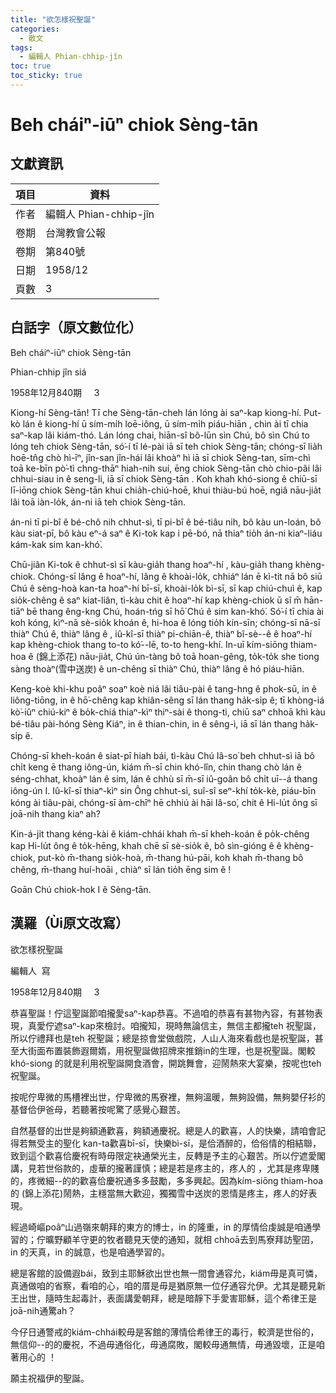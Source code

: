 ```yaml
---
title: "欲怎樣祝聖誕"
categories:
  - 散文
tags:
  - 編輯人 Phian-chhip-jîn
toc: true
toc_sticky: true
---
```


# Beh cháiⁿ-iūⁿ chiok Sèng-tān

## 文獻資訊

| 項目 | 資料 |
|---|---|
| 作者 | 編輯人 Phian-chhip-jîn |
| 卷期 | 台灣教會公報 |
| 卷期 | 第840號 |
| 日期 | 1958/12 |
| 頁數 | 3 |

## 白話字（原文數位化）

Beh cháiⁿ-iūⁿ chiok Sèng-tān

Phian-chhip jîn siá

1958年12月840期     3

Kiong-hí Sèng-tān! Tī che Sèng-tān-cheh lán lóng ài saⁿ-kap kiong-hí. Put-kò lán ê kiong-hí ū sím-mi̍h loē-iông, ū sím-mi̍h piáu-hiān , chin ài tī chia saⁿ-kap lâi kiám-thó. Lán lóng chai, hiān-sî bô-lūn sìn Chú, bô sìn Chú to lóng teh chiok Sèng-tān, só͘-í tī lé-pài iā sī teh chiok Sèng-tān; chóng-sī lia̍h hoē-tn̂g chò hì-īⁿ, jîn-san jîn-hái lâi khoàⁿ hì iā sī chiok Sèng-tan, sīm-chì toā ke-bīn pò͘-tì chng-thāⁿ hiah-nih suí, ēng chiok Sèng-tān chò chio-pâi lâi chhui-siau in ê seng-li, iā sī chiok Sèng-tān . Koh khah khó-siong ê chiū-sī lī-iōng chiok Sèng-tān khui chia̍h-chiú-hoē, khui thiàu-bú hoē, ngiâ nāu-jia̍t lâi toā iàn-lo̍k, án-ni iā teh chiok Sèng-tān.

án-ni tī pi-bî ê bé-chô nih chhut-sì, tī pi-bî ê bé-tiâu nih, bô kàu un-loán, bô kàu siat-pī, bô kàu eⁿ-á saⁿ ê Ki-tok kap i pē-bó, nā thiaⁿ tio̍h án-ni kiaⁿ-liáu kám-kak sim kan-khó͘.

Chū-jiân Ki-tok ê chhut-sì sī kàu-gia̍h thang hoaⁿ-hí , kàu-gia̍h thang khèng-chiok. Chóng-sī lâng ê hoaⁿ-hí, lâng ê khoài-lo̍k, chhiáⁿ lán ē kì-tit nā bô siū Chú ê sèng-hoà kan-ta hoaⁿ-hí bī-sī, khoài-lo̍k bì-sī, sī kap chiú-chuì ê, kap sio̍k-chêng ê saⁿ kiat-liân, tì-kàu chit ê hoaⁿ-hí kap khèng-chiok ū sî m̄ hān-tiāⁿ bē thang êng-kng Chú, hoán-tńg sī hō͘ Chú ê sim kan-khó͘. Só͘-í tī chia ài koh kóng, kìⁿ-nā sè-sio̍k khoán ê, hi-hoa ê lóng tio̍h kín-sīn; chóng-sī nā-sī thiàⁿ Chú ê, thiàⁿ lâng ê , iû-kî-sī thiàⁿ pi-chiān-ê, thiàⁿ bî-sè--ê ê hoaⁿ-hí kap khèng-chiok thang to-to kó͘--lē, to-to heng-khí. In-uī kím-siōng thiam-hoa ê (錦上添花) nāu-jia̍t, Chú ún-tàng bô toā hoan-gêng, to̍k-to̍k she tiong sàng thoàⁿ(雪中送炭) ê un-chêng sī thiàⁿ Chú, thiàⁿ lâng ê hó piáu-hiān.

Keng-koè khi-khu poâⁿ soaⁿ koè niá lâi tiâu-pài ê tang-hng ê phok-sū, in ê liông-tiōng, in ê hō͘-chêng kap khiân-sêng sī lán thang ha̍k-si̍p ê; tī khòng-iá kò͘-iûⁿ chiú-kiⁿ ê bo̍k-chiá thiaⁿ-kìⁿ thiⁿ-sài ê thong-ti, chiū saⁿ chhoā khì kàu bé-tiâu pài-hóng Sèng Kiáⁿ, in ê thian-chin, in ê sêng-ì, iā sī lán thang ha̍k-si̍p ê.

Chóng-sī kheh-koán ê siat-pī hiah bái, tì-kàu Chú Iâ-so͘ beh chhut-sì iā bô chi̍t keng ē thang iông-ún, kiám m̄-sī chin khó-lîn, chin thang chò lán ê séng-chhat, khoàⁿ lán ê sim, lán ê chhù sī  m̄-sī iû-goân bô chi̍t uī--á thang iông-ún I. Iû-kî-sī thiaⁿ-kìⁿ sin Ông chhut-sì, suî-sî seⁿ-khí to̍k-kè, piáu-bīn kóng ài tiâu-pài, chóng-sī àm-chīⁿ hē chhiú ài hāi Iâ-so͘, chit ê Hi-lu̍t ông sī joā-nih thang kiaⁿ ah?

Kin-á-ji̍t thang kéng-kài ê kiám-chhái khah m̄-sī kheh-koán ê po̍k-chêng kap Hi-lu̍t ông ê to̍k-hēng, khah chē sī sè-sio̍k ê, bô sìn-gióng ê ê khèng-chiok, put-kò m̄-thang sio̍k-hoà, m̄-thang hú-pāi, koh khah m̄-thang bô chêng, m̄-thang huí-hoāi , chiàⁿ sī lán tio̍h ēng sim ê !

Goān Chú chiok-hok I ê Sèng-tān.

## 漢羅（Ùi原文改寫）

欲怎樣祝聖誕

編輯人  寫

1958年12月840期     3

恭喜聖誕！佇這聖誕節咱攏愛saⁿ-kap恭喜。不過咱的恭喜有甚物內容，有甚物表現，真愛佇遮saⁿ-kap來檢討。咱攏知，現時無論信主，無信主都攏teh 祝聖誕，所以佇禮拜也是teh 祝聖誕；總是掠會堂做戲院，人山人海來看戲也是祝聖誕，甚至大街面布置裝飾遐爾媠，用祝聖誕做招牌來推銷in的生理，也是祝聖誕。閣較khó-siong 的就是利用祝聖誕開食酒會，開跳舞會，迎鬧熱來大宴樂，按呢也teh 祝聖誕。

按呢佇卑微的馬槽裡出世，佇卑微的馬寮裡，無夠溫暖，無夠設備，無夠嬰仔衫的基督佮伊爸母，若聽著按呢驚了感覺心艱苦。

自然基督的出世是夠額通歡喜，夠額通慶祝。總是人的歡喜，人的快樂，請咱會記得若無受主的聖化 kan-ta歡喜bī-sī，快樂bì-sī，是佮酒醉的，佮俗情的相結聯，致到這个歡喜佮慶祝有時毋限定袂通榮光主，反轉是予主的心艱苦。所以佇遮愛閣講，見若世俗款的，虛華的攏著謹慎；總是若是疼主的，疼人的 ，尤其是疼卑賤的，疼微細--的的歡喜佮慶祝通多多鼓勵，多多興起。因為kím-siōng thiam-hoa 的 (錦上添花)鬧熱，主穩當無大歡迎，獨獨雪中送炭的恩情是疼主，疼人的好表現。

經過崎嶇poâⁿ山過嶺來朝拜的東方的博士，in 的隆重，in 的厚情佮虔誠是咱通學習的；佇曠野顧羊守更的牧者聽見天使的通知，就相 chhoā去到馬寮拜訪聖囝，in 的天真，in 的誠意，也是咱通學習的。

總是客館的設備遐bái，致到主耶穌欲出世也無一間會通容允，kiám毋是真可憐，真通做咱的省察，看咱的心，咱的厝是毋是猶原無一位仔通容允伊。尤其是聽見新王出世，隨時生起毒計，表面講愛朝拜，總是暗靜下手愛害耶穌，這个希律王是joā-nih通驚ah？

今仔日通警戒的kiám-chhái較毋是客館的薄情佮希律王的毒行，較濟是世俗的，無信仰--的的慶祝，不過毋通俗化，毋通腐敗，閣較毋通無情，毋通毀壞，正是咱著用心的 ！

願主祝福伊的聖誕。
